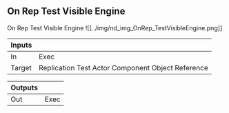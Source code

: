 ## On Rep Test Visible Engine
On Rep Test Visible Engine
![[../img/nd_img_OnRep_TestVisibleEngine.png]]

|Inputs||
|--|--|
| In | Exec |
| Target | Replication Test Actor Component Object Reference |

|Outputs||
|--|--|
| Out | Exec |
